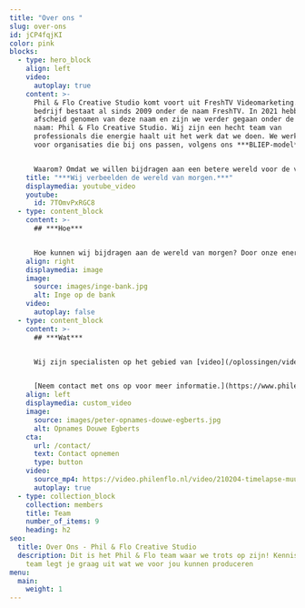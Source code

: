 ```yaml
---
title: "Over ons "
slug: over-ons
id: jCP4fqjKI
color: pink
blocks:
  - type: hero_block
    align: left
    video:
      autoplay: true
    content: >-
      Phil & Flo Creative Studio komt voort uit FreshTV Videomarketing. Het
      bedrijf bestaat al sinds 2009 onder de naam FreshTV. In 2021 hebben we
      afscheid genomen van deze naam en zijn we verder gegaan onder de huidige
      naam: Phil & Flo Creative Studio. Wij zijn een hecht team van
      professionals die energie haalt uit het werk dat we doen. We werken daarom
      voor organisaties die bij ons passen, volgens ons ***BLIEP-model***.


      Waarom? Omdat we willen bijdragen aan een betere wereld voor de volgende generaties. Dat is waar we onze tijd en energie als team in willen steken. Wij willen organisaties, die zich actief inzetten voor een betere wereld, helpen hun boodschap te verkondigen, te verbeelden. Ook wij zetten ons actief in voor een betere wereld, bekijk ook onze [MVO-pagina](https://www.philenflo.nl/maatschappelijk-verantwoord-ondernemen/) voor meer informatie rondom onze maatschappelijke betrokkenheid.
    title: "***Wij verbeelden de wereld van morgen.***"
    displaymedia: youtube_video
    youtube:
      id: 7TOmvPxRGC8
  - type: content_block
    content: >-
      ## ***Hoe***


      Hoe kunnen wij bijdragen aan de wereld van morgen? Door onze energie en creatieve kracht in te zetten om jouw verhaal te verbeelden. Dat doen we aan de hand van ons BLIEP-model. BLIEP staat voor: ***Beste, Leukste, Innovatief, Efficiënt & Principieel.***
    align: right
    displaymedia: image
    image:
      source: images/inge-bank.jpg
      alt: Inge op de bank
    video:
      autoplay: false
  - type: content_block
    content: >-
      ## ***Wat***


      Wij zijn specialisten op het gebied van [video](/oplossingen/video-laten-maken/), [animatie](/oplossingen/animatie-laten-maken/), [Virtual Reality](/vr-animatie-laten-maken/) & [interactieve video](/oplossingen/interactieve-video/). Ons team is in topvorm als onze creaties gemaakt worden voor de juiste organisaties. De organisaties die zich inzetten voor een betere wereld.


      [Neem contact met ons op voor meer informatie.](https://www.philenflo.nl/contact/)
    align: left
    displaymedia: custom_video
    image:
      source: images/peter-opnames-douwe-egberts.jpg
      alt: Opnames Douwe Egberts
    cta:
      url: /contact/
      text: Contact opnemen
      type: button
    video:
      source_mp4: https://video.philenflo.nl/video/210204-timelapse-muur-phil-en-flo-Phil-en-Flo-website-source.mp4
      autoplay: true
  - type: collection_block
    collection: members
    title: Team
    number_of_items: 9
    heading: h2
seo:
  title: Over Ons - Phil & Flo Creative Studio
  description: Dit is het Phil & Flo team waar we trots op zijn! Kennis maken? Ons
    team legt je graag uit wat we voor jou kunnen produceren
menu:
  main:
    weight: 1
---
```

